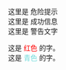 这里是 <span class="red">危险提示</span>  
这里是 <span class="green">成功信息</span>  
这里是 <span class="warn">警告文字</span>


这是 <span style="color:red;">红色</span> 的字。  
这是 <span style="color:#70dbdb;">青色</span> 的字。
